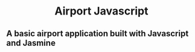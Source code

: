 <h1 align="center">Airport Javascript</h1>
<h2 align=""center">A basic airport application built with Javascript and Jasmine</h2>
